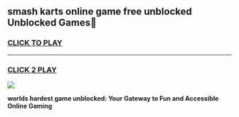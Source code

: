 
## smash karts online game free unblocked Unblocked Games👋
<h3>
<a href="https://premium.freeplayer.one?title=smash_karts_online_game_free_unblocked&ref=16F">CLICK TO PLAY</a></h3>
<hr>

<h3>
<a href="https://premium.freeplayer.one?title=smash_karts_online_game_free_unblocked&ref=16F">CLICK 2 PLAY</a>
  
</h3>

<a href="https://premium.freeplayer.one?title=smash_karts_online_game_free_unblocked&ref=16F/"><img src="https://clearcache.store/games.png"></a>


**worlds hardest game unblocked: Your Gateway to Fun and Accessible Online Gaming**
